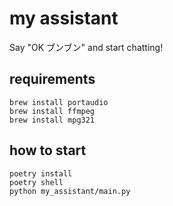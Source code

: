 # my assistant
Say "OK ブンブン" and start chatting!

## requirements
```console
brew install portaudio
brew install ffmpeg
brew install mpg321
```

## how to start
```console
poetry install
poetry shell
python my_assistant/main.py
```